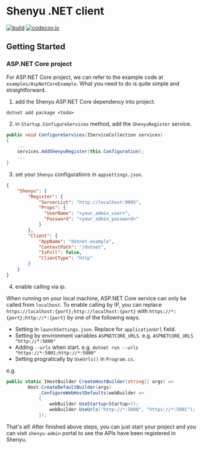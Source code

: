 # Shenyu .NET client

[![build](https://github.com/apache/incubator-shenyu-client-dotnet/actions/workflows/ci.yml/badge.svg?branch=main)](https://github.com/apache/incubator-shenyu-client-dotnet/actions)
[![codecov.io](https://codecov.io/gh/apache/incubator-shenyu-client-dotnet/coverage.svg?branch=main)](https://app.codecov.io/gh/apache/incubator-shenyu-client-dotnet?branch=main)

## Getting Started

### ASP.NET Core project

For ASP.NET Core project, we can refer to the example code at `examples/AspNetCoreExample`. What you need to do is quite
simple and straightforward.

1. add the Shenyu ASP.NET Core dependency into project.

```shell
dotnet add package <todo>
```

2. in `Startup.ConfigureServices` method, add the `ShenyuRegister` service.

```c#
public void ConfigureServices(IServiceCollection services)
{
    ...
    services.AddShenyuRegister(this.Configuration);
    ...
}
```

3. set your `Shenyu` configurations in `appsettings.json`.

```json
{
    "Shenyu": {
        "Register": {
            "ServerList": "http://localhost:9095",
            "Props": {
              "UserName": "<your_admin_user>",
              "Password": "<your_admin_password>"
            }
        },
        "Client": {
            "AppName": "dotnet-example",
            "ContextPath": "/dotnet",
            "IsFull": false,
            "ClientType": "http"
        }
    }
}
```

4. enable calling via ip.

When running on your local machine, ASP.NET Core service can only be called from `localhost`. To enable calling by IP, you can replace `https://localhost:{port};http://localhost:{port}` with `https://*:{port};http://*:{port}` by one of the following ways.

- Setting in `launchSettings.json`. Replace for `applicationUrl` field.
- Setting by environment variables `ASPNETCORE_URLS`. e.g. `ASPNETCORE_URLS "http://*:5000"`
- Adding `--urls` when start. e.g. `dotnet run --urls "https://*:5001;http://*:5000"`
- Setting progratically by `UseUrls()` in `Program.cs`.

e.g.

```csharp
public static IHostBuilder CreateHostBuilder(string[] args) =>
        Host.CreateDefaultBuilder(args)
            .ConfigureWebHostDefaults(webBuilder =>
            {
                webBuilder.UseStartup<Startup>();
                webBuilder.UseUrls("http://*:5000", "https://*:5001");
            });
```

That's all! After finished above steps, you can just start your project and you can visit `shenyu-admin` portal to see the APIs have been registered in Shenyu.
